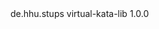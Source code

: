 <dependency>
   <groupId>de.hhu.stups</groupId>
   <artifactId>virtual-kata-lib</artifactId>
   <version>1.0.0</version>
</dependency>
